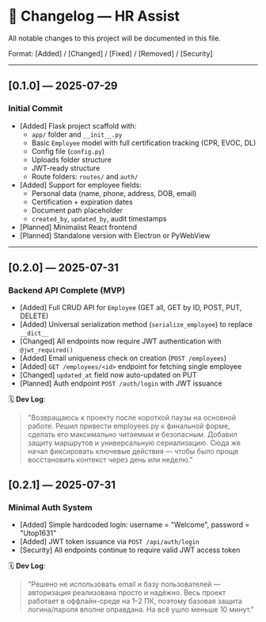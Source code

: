 # 📜 Changelog — HR Assist

All notable changes to this project will be documented in this file.

Format: [Added] / [Changed] / [Fixed] / [Removed] / [Security]

---

## [0.1.0] — 2025-07-29
### Initial Commit

- [Added] Flask project scaffold with:
  - `app/` folder and `__init__.py`
  - Basic `Employee` model with full certification tracking (CPR, EVOC, DL)
  - Config file (`config.py`)
  - Uploads folder structure
  - JWT-ready structure
  - Route folders: `routes/` and `auth/`
- [Added] Support for employee fields:
  - Personal data (name, phone, address, DOB, email)
  - Certification + expiration dates
  - Document path placeholder
  - `created_by`, `updated_by`, audit timestamps
- [Planned] Minimalist React frontend
- [Planned] Standalone version with Electron or PyWebView

---

## [0.2.0] — 2025-07-31
### Backend API Complete (MVP)

- [Added] Full CRUD API for `Employee` (GET all, GET by ID, POST, PUT, DELETE)
- [Added] Universal serialization method (`serialize_employee`) to replace `__dict__`
- [Changed] All endpoints now require JWT authentication with `@jwt_required()`
- [Added] Email uniqueness check on creation (`POST /employees`)
- [Added] `GET /employees/<id>` endpoint for fetching single employee
- [Changed] `updated_at` field now auto-updated on PUT
- [Planned] Auth endpoint `POST /auth/login` with JWT issuance

🗓 **Dev Log**:
> "Возвращаюсь к проекту после короткой паузы на основной работе. Решил привести employees.py к финальной форме, сделать его максимально читаемым и безопасным. Добавил защиту маршрутов и универсальную сериализацию. Сюда же начал фиксировать ключевые действия — чтобы было проще восстановить контекст через день или неделю."

## [0.2.1] — 2025-07-31
### Minimal Auth System

- [Added] Simple hardcoded login: username = "Welcome", password = "Utop1631"
- [Added] JWT token issuance via `POST /api/auth/login`
- [Security] All endpoints continue to require valid JWT access token

🗓 **Dev Log**:
> "Решено не использовать email и базу пользователей — авторизация реализована просто и надёжно. Весь проект работает в оффлайн-среде на 1–2 ПК, поэтому базовая защита логина/пароля вполне оправдана. На всё ушло меньше 10 минут."

